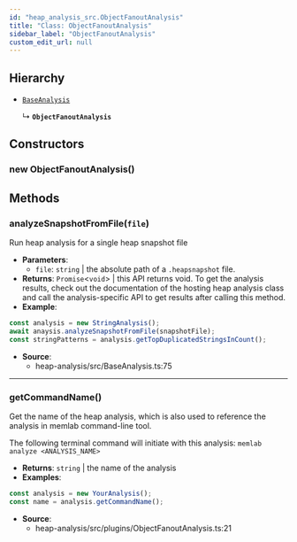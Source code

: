```yaml
---
id: "heap_analysis_src.ObjectFanoutAnalysis"
title: "Class: ObjectFanoutAnalysis"
sidebar_label: "ObjectFanoutAnalysis"
custom_edit_url: null
---
```


## Hierarchy

- [`BaseAnalysis`](heap_analysis_src.BaseAnalysis.md)

  ↳ **`ObjectFanoutAnalysis`**

## Constructors

### <a id="new objectfanoutanalysis"></a>**new ObjectFanoutAnalysis**()

## Methods

### <a id="analyzesnapshotfromfile"></a>**analyzeSnapshotFromFile**(`file`)

Run heap analysis for a single heap snapshot file

 * **Parameters**:
    * `file`: `string` | the absolute path of a `.heapsnapshot` file.
 * **Returns**: `Promise`<`void`\> | this API returns void. To get the analysis results,
check out the documentation of the hosting heap analysis class and
call the analysis-specific API to get results after calling this method.
* **Example**:
```typescript
const analysis = new StringAnalysis();
await anaysis.analyzeSnapshotFromFile(snapshotFile);
const stringPatterns = analysis.getTopDuplicatedStringsInCount();
```

 * **Source**:
    * heap-analysis/src/BaseAnalysis.ts:75

___

### <a id="getcommandname"></a>**getCommandName**()

Get the name of the heap analysis, which is also used to reference
the analysis in memlab command-line tool.

The following terminal command will initiate with this analysis:
`memlab analyze <ANALYSIS_NAME>`

 * **Returns**: `string` | the name of the analysis
* **Examples**:
```typescript
const analysis = new YourAnalysis();
const name = analysis.getCommandName();
```

 * **Source**:
    * heap-analysis/src/plugins/ObjectFanoutAnalysis.ts:21
